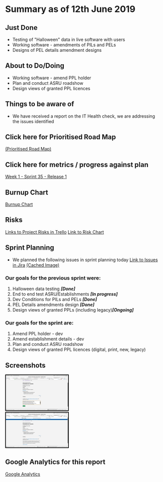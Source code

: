 # Summary as of 12th June 2019 

## Just Done
* Testing of "Halloween" data in live software with users
* Working software - amendments of PILs and PELs
* Designs of PEL details amendment designs


## About to Do/Doing
* Working software - amend PPL holder
* Plan and conduct ASRU roadshow
* Design views of granted PPL licences 

## Things to be aware of
* We have received a report on the IT Health check, we are addressing the issues identified

## Click here for Prioritised Road Map
[\(Prioritised Road Map\)](graphs/ASLRoadMap12062019.jpg)

## Click here for metrics / progress against plan
[Week 1 - Sprint 35 - Release 1](graphs/progress12062019.png)

## Burnup Chart

[Burnup Chart](burnup12062019.md)

## Risks
[Links to Project Risks in Trello](https://trello.com/b/VuFuCL7t/risk-register-and-kpis-asl-delivery) 
[Link to Risk Chart](graphs/risk12062019.png)

## Sprint Planning
* We planned the following issues in sprint planning today [Link to Issues in Jira](https://jira.digital.homeoffice.gov.uk/secure/RapidBoard.jspa?rapidView=261)    [\(Cached Image\)](graphs/sprint12062019.png)

### Our goals for the previous sprint were:
1. Halloween data testing ***[Done]*** 
2. End to end test ASRU/Establishments ***[In progress]*** 
3. Dev Conditions for PILs and PELs ***[Done]*** 
4. PEL Details amendments design ***[Done]*** 
5. Design views of granted PPLs (including legacy)***[Ongoing]***

### Our goals for the sprint are:
1. Amend PPL holder - dev 
2. Amend establishment details - dev 
3. Plan and conduct ASRU roadshow 
4. Design views of granted PPL licences (digital, print, new, legacy)

## Screenshots
<a href="graphs/proto1_12062019.png"><img src="graphs/proto1_12062019.png" alt="HTML5 Icon" width="200" style="border:2px solid black"></a>
<br>
<a href="graphs/proto2_12062019.png"><img src="graphs/proto2_12062019.png" alt="HTML5 Icon" width="200" style="border:2px solid black"></a>
<br>

## Google Analytics for this report
[Google Analytics](graphs/GA12062019.jpg)

